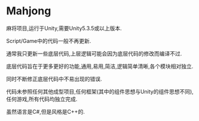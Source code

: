 # Mahjong
麻将项目,运行于Unity,需要Unity5.3.5或以上版本.

Script/Game中的代码一般不再更新.

通常我只更新一些底层代码,上层逻辑可能会因为底层代码的修改而编译不过.

底层代码旨在于更多更好的功能,通用,易用,简洁,逻辑简单清晰,各个模块相对独立.

同时不断修正底层代码中不易出现的错误.

代码未参照任何其他成型项目,任何框架(其中的组件思想与Unity的组件思想不同),任何游戏,所有代码均独立完成.

虽然语言是C#,但是风格是C++的.
